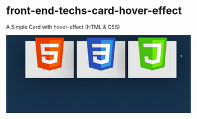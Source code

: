 # front-end-techs-card-hover-effect
A Simple Card with hover-effect (HTML &amp; CSS)

![Card-Hover-Effect](https://github.com/Felipe-Antoniati/front-end-techs-card-hover-effect/blob/master/card/assets/card-hover.gif)
